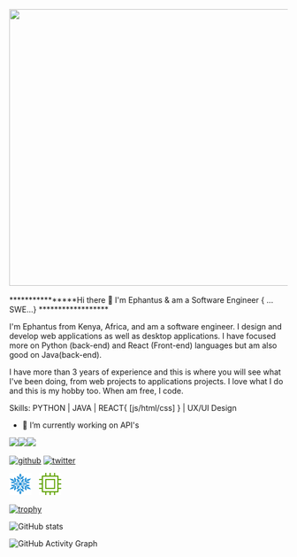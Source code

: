 
<img src="https://github.com/devephy/devephy/blob/main/net1.jpg" width="1200" height="500" />

****************Hi there 👋
I'm Ephantus & am a Software Engineer { ... SWE...}  ******************

I'm Ephantus from Kenya, Africa, and am a software engineer. I design and develop web applications as well as desktop applications. I have focused more on Python (back-end) and React (Front-end) languages but am also good on Java(back-end).

I have more than 3 years of experience and this is where you will see what I've been doing, from web projects to applications projects. I love what I do and this is my hobby too. When am free, I code.

Skills: PYTHON | JAVA | REACT{ [js/html/css] } | UX/UI Design

- 🔭 I’m currently working on API's 

<img src="https://github.com/devephy/devephy/blob/main/giphy.gif" width="256" /><img src="https://github.com/devephy/devephy/blob/main/giphy3.gif" width="256" /><img src="https://github.com/devephy/devephy/blob/main/giphy4.gif" width="256" />





[<img src='https://cdn.jsdelivr.net/npm/simple-icons@3.0.1/icons/github.svg' alt='github' height='40'>](https://github.com/devephy)  [<img src='https://cdn.jsdelivr.net/npm/simple-icons@3.0.1/icons/twitter.svg' alt='twitter' height='40'>](https://twitter.com/Ephantuz254)  

<a href='https://archiveprogram.github.com/'><img src='https://raw.githubusercontent.com/acervenky/animated-github-badges/master/assets/acbadge.gif' width='40' height='40'></a> <a href='https://docs.github.com/en/developers'><img src='https://raw.githubusercontent.com/acervenky/animated-github-badges/master/assets/devbadge.gif' width='40' height='40'></a> 

[![trophy](https://github-profile-trophy.vercel.app/?username=devephy)](https://github.com/ryo-ma/github-profile-trophy)

![GitHub stats](https://github-readme-stats.vercel.app/api?username=devephy&show_icons=true)  

![GitHub Activity Graph](https://activity-graph.herokuapp.com/graph?username=devephy)  

